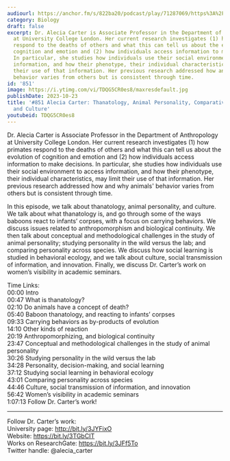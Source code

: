 ```yaml
---
audiourl: https://anchor.fm/s/822ba20/podcast/play/71287069/https%3A%2F%2Fd3ctxlq1ktw2nl.cloudfront.net%2Fstaging%2F2023-4-30%2F380b6241-12fa-dea8-8965-fab3eb4097d6.m4a
category: Biology
draft: false
excerpt: Dr. Alecia Carter is Associate Professor in the Department of Anthropology
  at University College London. Her current research investigates (1) how primates
  respond to the deaths of others and what this can tell us about the evolution of
  cognition and emotion and (2) how individuals access information to make decisions.
  In particular, she studies how individuals use their social environment to access
  information, and how their phenotype, their individual characteristics, may limit
  their use of that information. Her previous research addressed how and why animals'
  behavior varies from others but is consistent through time.
id: '851'
image: https://i.ytimg.com/vi/TDQG5CR0es8/maxresdefault.jpg
publishDate: 2023-10-23
title: '#851 Alecia Carter: Thanatology, Animal Personality, Comparative Psychology,
  and Culture'
youtubeid: TDQG5CR0es8
---
```

<div class="timelinks">

Dr. Alecia Carter is Associate Professor in the Department of Anthropology at University College London. Her current research investigates (1) how primates respond to the deaths of others and what this can tell us about the evolution of cognition and emotion and (2) how individuals access information to make decisions. In particular, she studies how individuals use their social environment to access information, and how their phenotype, their individual characteristics, may limit their use of that information. Her previous research addressed how and why animals' behavior varies from others but is consistent through time.

In this episode, we talk about thanatology, animal personality, and culture. We talk about what thanatology is, and go through some of the ways baboons react to infants’ corpses, with a focus on carrying behaviors. We discuss issues related to anthropomorphism and biological continuity. We then talk about conceptual and methodological challenges in the study of animal personality; studying personality in the wild versus the lab; and comparing personality across species. We discuss how social learning is studied in behavioral ecology, and we talk about culture, social transmission of information, and innovation. Finally, we discuss Dr. Carter’s work on women’s visibility in academic seminars.

Time Links:  
<time>00:00</time> Intro  
<time>00:47</time> What is thanatology?  
<time>02:10</time> Do animals have a concept of death?  
<time>05:40</time> Baboon thanatology, and reacting to infants’ corpses  
<time>09:33</time> Carrying behaviors as by-products of evolution  
<time>14:10</time> Other kinds of reaction  
<time>20:19</time> Anthropomorphizing, and biological continuity  
<time>23:47</time> Conceptual and methodological challenges in the study of animal personality  
<time>30:26</time> Studying personality in the wild versus the lab  
<time>34:28</time> Personality, decision-making, and social learning  
<time>37:12</time> Studying social learning in behavioral ecology  
<time>43:01</time> Comparing personality across species  
<time>44:46</time> Culture, social transmission of information, and innovation  
<time>56:42</time> Women’s visibility in academic seminars  
<time>1:07:13</time> Follow Dr. Carter’s work!

---

Follow Dr. Carter’s work:  
University page: http://bit.ly/3JYFixO  
Website: https://bit.ly/3TGbCIT  
Works on ResearchGate: https://bit.ly/3JFf5To  
Twitter handle: @alecia_carter
</div>

